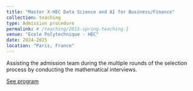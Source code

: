 ```yaml
---
title: "Master X-HEC Data Science and AI for Business/Finance"
collection: teaching
type: Admission procedure
permalink: # /teaching/2015-spring-teaching-1
venue: "Ecole Polytechnique - HEC"
date: 2024-2025
location: "Paris, France"
---
```


Assisting the admission team during the multiple rounds of the selection process by conducting the mathematical interviews.

[See program](https://www.hec.edu/en/master-s-programs/double-degree-programs/double-degree-data-finance-x-hec)
